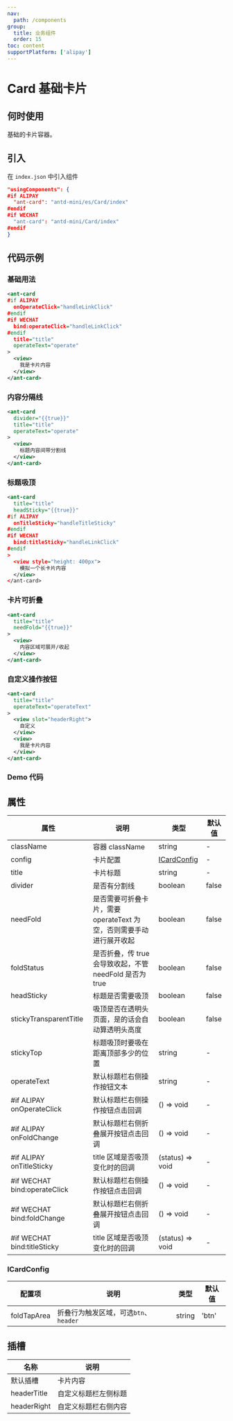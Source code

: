 ```yaml
---
nav:
  path: /components
group:
  title: 业务组件
  order: 15
toc: content
supportPlatform: ['alipay']
---
```


# Card 基础卡片

## 何时使用

基础的卡片容器。

## 引入

在 `index.json` 中引入组件

```json
"usingComponents": {
#if ALIPAY
  "ant-card": "antd-mini/es/Card/index"
#endif
#if WECHAT
  "ant-card": "antd-mini/Card/index"
#endif
}
```
## 代码示例

### 基础用法
```xml
<ant-card 
#if ALIPAY
  onOperateClick="handleLinkClick" 
#endif
#if WECHAT
  bind:operateClick="handleLinkClick" 
#endif
  title="title" 
  operateText="operate"
>
  <view>
    我是卡片内容
  </view>
</ant-card>
```

### 内容分隔线
```xml
<ant-card 
  divider="{{true}}"
  title="title" 
  operateText="operate"
>
  <view>
    标题内容间带分割线
  </view>
</ant-card>
```

### 标题吸顶
```xml
<ant-card
  title="title"
  headSticky="{{true}}"
#if ALIPAY
  onTitleSticky="handleTitleSticky" 
#endif
#if WECHAT
  bind:titleSticky="handleLinkClick" 
#endif
>
  <view style="height: 400px">
    模拟一个长卡片内容
  </view>
</ant-card>
```

### 卡片可折叠
```xml
<ant-card
  title="title"
  needFold="{{true}}"
>
  <view>
    内容区域可展开/收起
  </view>
</ant-card>
```

### 自定义操作按钮
```xml
<ant-card 
  title="title" 
  operateText="operateText"
>
  <view slot="headerRight">
    自定义
  </view>
  <view>
    我是卡片内容
  </view>
</ant-card>
```

### Demo 代码

<code src="../../demo/pages/Card/index"></code>

## 属性

| 属性 | 说明  | 类型 | 默认值                                       |
| --- | ---  | --- |------------------------------------------|
| className | 容器 className| string   | - |
| config | 卡片配置   | [ICardConfig](#ICardConfig) | - |
| title | 卡片标题  | string | - |
| divider | 是否有分割线  | boolean | false |
| needFold | 是否需要可折叠卡片，需要 operateText 为空，否则需要手动进行展开收起 | boolean | false |
| foldStatus | 是否折叠，传 true 会导致收起，不管 needFold 是否为true  | boolean | false |
| headSticky | 标题是否需要吸顶  | boolean | false |
| stickyTransparentTitle | 吸顶是否在透明头页面，是的话会自动算透明头高度  | boolean | false |
| stickyTop | 标题吸顶时要吸在距离顶部多少的位置  | string | - |
| operateText | 默认标题栏右侧操作按钮文本 | string | - |
| #if ALIPAY onOperateClick | 默认标题栏右侧操作按钮点击回调 | () => void | - |
| #if ALIPAY onFoldChange | 默认标题栏右侧折叠展开按钮点击回调 | () => void | - |
| #if ALIPAY onTitleSticky | title 区域是否吸顶变化时的回调 | (status) => void | - |
| #if WECHAT bind:operateClick | 默认标题栏右侧操作按钮点击回调 | () => void | - |
| #if WECHAT bind:foldChange | 默认标题栏右侧折叠展开按钮点击回调 | () => void | - |
| #if WECHAT bind:titleSticky | title 区域是否吸顶变化时的回调 | (status) => void | - |

### ICardConfig

| 配置项 | 说明 | 类型 | 默认值 |
| --- | --- | --- | --- |
| foldTapArea | 折叠行为触发区域，可选`btn`、`header` | string | 'btn' |

## 插槽

| 名称        | 说明                 |
| ----------- | -------------------- |
| 默认插槽    | 卡片内容             |
| headerTitle | 自定义标题栏左侧标题 |
| headerRight | 自定义标题栏右侧内容 |
